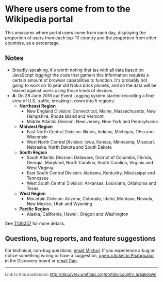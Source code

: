 Where users come from to the Wikipedia portal
=======

This measures where portal users come from each day, displaying the proportion of users from each top-10 country and the proportion from other countries, as a percentage.

Notes
------

* Broadly-speaking, it's worth noting that (as with all data based on JavaScript logging) the code that gathers this information requires a certain amount of browser capabilities to function. It's probably not going to work on 10 year old Nokia brick phones, and so the data will be biased against users using those kinds of devices.
* __A__: On 28 June 2016 our Event Logging system started recording a finer view of U.S. traffic, breaking it down into 5 regions:
    - **Northeast Region**
        - New England Division: Connecticut, Maine, Massachusetts, New Hampshire, Rhode Island and Vermont
        - Middle Atlantic Division: New Jersey, New York and Pennsylvania
    - **Midwest Region**
        - East North Central Division: Illinois, Indiana, Michigan, Ohio and Wisconsin
        - West North Central Division: Iowa, Kansas, Minnesota, Missouri, Nebraska, North Dakota and South Dakota
    - **South Region**
        - South Atlantic Division: Delaware, District of Columbia, Florida, Georgia, Maryland, North Carolina, South Carolina, Virginia and West Virginia
        - East South Central Division: Alabama, Kentucky, Mississippi and Tennessee
        - West South Central Division: Arkansas, Louisiana, Oklahoma and Texas
    - **West Region**
        - Mountain Division: Arizona, Colorado, Idaho, Montana, Nevada, New Mexico, Utah and Wyoming
    - **Pacific Region**
        - Alaska, California, Hawaii, Oregon and Washington

See [T136257](https://phabricator.wikimedia.org/T136257) for more details.

Questions, bug reports, and feature suggestions
------
For technical, non-bug questions, [email Mikhail](mailto:mpopov@wikimedia.org?subject=Dashboard%20Question). If you experience a bug or notice something wrong or have a suggestion, [open a ticket in Phabricator](https://phabricator.wikimedia.org/maniphest/task/create/?projects=Discovery) in the Discovery board or [email Dan](mailto:dgarry@wikimedia.org?subject=Dashboard%20Question).

<hr style="border-color: gray;">
<p style="font-size: small; color: gray;">
  <strong>Link to this dashboard:</strong>
  <a href="http://discovery.wmflabs.org/portal/#country_breakdown">
    http://discovery.wmflabs.org/portal/#country_breakdown
  </a>
</p>
